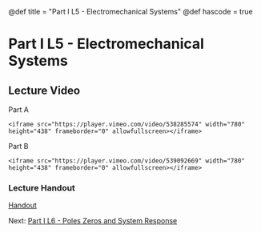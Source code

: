 @def title = "Part I L5 - Electromechanical Systems"
@def hascode = true

# Part I L5 - Electromechanical Systems

## Lecture Video
Part A
~~~
<iframe src="https://player.vimeo.com/video/538285574" width="780" height="438" frameborder="0" allowfullscreen></iframe>
~~~
Part B
~~~
<iframe src="https://player.vimeo.com/video/539092669" width="780" height="438" frameborder="0" allowfullscreen></iframe>
~~~

### Lecture Handout
[Handout](/part_i/ME417_-_Controls_-_Part_I_Lecture_5_Electromechanical_Systems.pdf)

Next: [Part I L6 - Poles Zeros and System Response](../lecture6/)